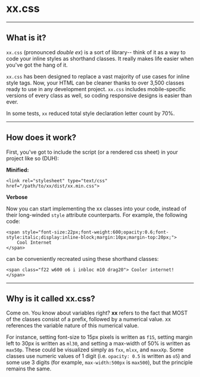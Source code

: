 # xx.css
***
## What is it?

`xx.css` (pronounced <i>double ex</i>) is a sort of library-- think of it as a way to code your inline styles as shorthand classes. It really makes life easier when you've got the hang of it.

`xx.css` has been designed to replace a vast majority of use cases for inline style tags. Now, your HTML can be cleaner thanks to over 3,500 classes ready to use in any development project. `xx.css` includes mobile-specific versions of every class as well, so coding responsive designs is easier than ever.

In some tests, `xx` reduced total style declaration letter count by 70%.

***

## How does it work?

First, you've got to include the script (or a rendered css sheet) in your project like so (DUH):

**Minified:**

    <link rel="stylesheet" type="text/css" href="/path/to/xx/dist/xx.min.css">

**Verbose**
    <link rel="stylesheet" type="text/css" href="/path/to/xx/dist/xx.css">

Now you can start implementing the xx classes into your code, instead of their long-winded `style` attribute counterparts. For example, the following code:

    <span style="font-size:22px;font-weight:600;opacity:0.6;font-style:italic;display:inline-block;margin:10px;margin-top:20px;">
        Cool Internet
    </span>

can be conveniently recreated using these shorthand classes:

    <span class="f22 w600 o6 i inbloc m10 drag20"> Cooler internet! </span>

***

## Why is it called xx.css?

Come on. You know about variables right? **xx** refers to the fact that MOST of the classes consist of a prefix, followed by a numerical value. xx references the variable nature of this numerical value.

For instance, setting font-size to 15px pixels is written as `f15`, setting margin left to 30px is written as `ml30`, and setting a max-width of 50% is written as `max50p`. These could be visualized simply as `fxx`, `mlxx`, and `maxxXp`. Some classes use numeric values of 1 digit (i.e. `opacity: 0.5` is written as `o5`) and some use 3 digits (for example, `max-width:500px` is `max500`), but the principle remains the same.
